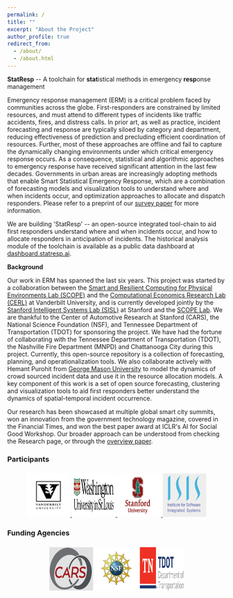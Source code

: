 ```yaml
---
permalink: /
title: ""
excerpt: "About the Project"
author_profile: true
redirect_from: 
  - /about/
  - /about.html
---
```


<b>StatResp</b> -- A toolchain for <b>stat</b>istical methods in emergency <b>resp</b>onse management


Emergency response management (ERM) is a critical problem faced by communities across the globe. First-responders are constrained by limited resources, and must attend to different types of incidents like traffic accidents, fires, and distress calls. In prior art, as well as practice, incident forecasting and response are typically siloed by category and department, reducing effectiveness of prediction and precluding efficient coordination of resources. Further, most of these approaches are offline and fail to capture the dynamically changing environments under which critical emergency response occurs. As a consequence, statistical and algorithmic approaches to emergency response have received significant attention in the last few decades. Governments in urban areas are increasingly adopting methods that enable Smart Statistical Emergency Response, which are a combination of forecasting models and visualization tools to understand where and when incidents occur, and optimization approaches to allocate and dispatch responders. Please refer to a preprint of our [survey paper](https://arxiv.org/abs/2006.04200) for more information. 

We are building 'StatResp' -- an open-source integrated tool-chain to aid first responders understand where and when incidents occur, and how to allocate responders in anticipation of incidents. The historical analysis module of the toolchain is available as a public data dashboard at [dashboard.statresp.ai](https://dashboard.statresp.ai).

<b>Background</b>

Our work in ERM has spanned the last six years. This project was started by a collaboration between the [Smart and Resilient Computing for Physical Environments Lab (SCOPE)](https://scope-lab.org) and the [Computational Economics Research Lab (CERL)](http://vorobeychik.com/) at Vanderbilt University, and is currently developed jointly by the [Stanford Intelligent Systems Lab (SISL)](http://sisl.stanford.edu) at Stanford and the [SCOPE Lab](https://scope-lab.org). We are thankful to the Center of Automotive Research at Stanford (CARS), the National Science Foundation (NSF), and Tennessee Department of Transportation (TDOT) for sponsoring the project. We have had the fortune of collaborating with the Tennessee Department of Transportation (TDOT), the Nashville Fire Department (MNPD) and Chattanooga City during this project. Currently, this open-source repository is a collection of forecasting, planning, and operationalization tools. We also collaborate actively with Hemant Purohit from [George Mason University](https://ist.gmu.edu/~hpurohit/informatics-lab/grants/NSF-crisis-knowledge-graph.html) to model the dynamics of crowd sourced incident data and use it in the resource allocation models. A key component of this work is a set of open source forecasting, clustering and visualization tools to aid first responders better understand the dynamics of spatial-temporal incident occurrence. 

Our research has been showcased at multiple global smart city summits, won an innovation from the government technology magazine, covered in the Financial Times, and won the best paper award at ICLR's AI for Social Good Workshop. Our broader approach can be understood from checking the Research page, or through the [overview paper](http://statresp.github.io/files/urbancomputing.pdf). 


  <h3>Participants<h3>
  <div style="text-align:center">
  <a href="https://www.vanderbilt.edu/">
  <img src="images/vu.jpg" height="100px" width="20%" />
  </a>
    <a href="https://www.wustl.edu/">
    <img src="images/wustl.png" height="100px" width="20%" />
    </a>
        <a href="https://www.stanford.edu/">
  <img src="images/stanford.png" height="100px" width="20%" />
  </a>
   <a href="https://www.isis.vanderbilt.edu/">
  <img src="images/isisLogo.png" height="100px" width="20%" /> </a>
 </div>
 
  <h3>Funding Agencies<h3>
  <div style="text-align:center">
  <img src="images/CARS.png" height="100px" width="20%" /> 
  <img src="images/NSF.png" height="100px" width="20%" /> 
  <img src="images/TN_TDOT-ColorPMS.png" height="100px" width="20%" />  
  </div>
 


      

